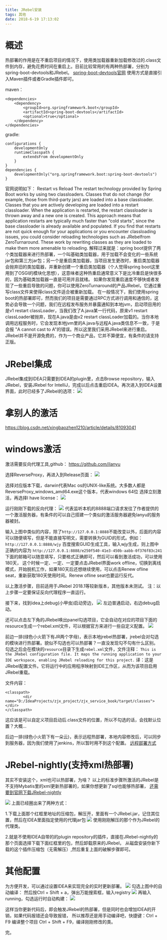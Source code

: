 ```yaml
---
title: JRebel安装
tags: 其他
date: 2018-6-19 17:13:02
---
```


# 概述
热部署的作用是在不重启项目的情况下，使用类加载器重新加载修改过的.class文件到内存，避免花费时间在重启上。目前比较常用的有两种热部署，分别为spring-boot-devtools和JRebel。
[spring-boot-devtools官网](https://docs.spring.io/spring-boot/docs/current-SNAPSHOT/reference/htmlsingle/#using-boot-running-with-the-maven-plugin)
使用方式是直接引入Maven插件或者Gradle插件即可。

maven：
```
<dependencies>
	<dependency>
		<groupId>org.springframework.boot</groupId>
		<artifactId>spring-boot-devtools</artifactId>
		<optional>true</optional>
	</dependency>
</dependencies>
```

gradle:
```
configurations {
	developmentOnly
	runtimeClasspath {
		extendsFrom developmentOnly
	}
}
dependencies {
	developmentOnly("org.springframework.boot:spring-boot-devtools")
}
```

官网说明如下：
Restart vs Reload
The restart technology provided by Spring Boot works by using two classloaders. Classes that do not change (for example, those from third-party jars) are loaded into a base classloader. Classes that you are actively developing are loaded into a restart classloader. When the application is restarted, the restart classloader is thrown away and a new one is created. This approach means that application restarts are typically much faster than “cold starts”, since the base classloader is already available and populated.
If you find that restarts are not quick enough for your applications or you encounter classloading issues, you could consider reloading technologies such as JRebelfrom ZeroTurnaround. These work by rewriting classes as they are loaded to make them more amenable to reloading.
解释过来就是：spring boot提供了两个类加载器来进行热部署，一个叫基础类加载器，用于加载不会变化的一些系统jar包和第三方jar包；另一个是重启类加载器，当项目发生更改时，重启类加载器会抛弃旧的类加载器，并重新创建一个重启类加载器（个人觉得spring boot这里用到了OSGI的模块化思想），这意味者这种热重启通常意义下是比冷重启是快很多的，因为基础类加载器一直是可用并且就绪。
如果你发现重启速度不够快或者发现了一些重启导致的问题，你可以使用ZeroTurnaround﻿的产品JRebel，它通过重写class文件来使得class文件适合被重新加载。
在一般情况下，我们使用spring boot的热部署即可，然而我们的项目是需要通过RPC方式进行调用和通信的，这势必会导致一个问题，我们在远程发布服务并暴露通知到本地jvm，启动项目用的是v1 restart classLoader，当我们改了A.java某一行代码，原来v1 restart classLoader被抛弃，现在A.java是由v2 restart classLoader加载的。当你本地调用远程服务时，它会发现本地jvm里的A.java与远程A.java类信息不一致，于是会报 "A cannot cast to A"的错误。所以这里我们采用JRebel来进行重启。
JRebel并不是开源免费的，作为一个商业产品，它并不算便宜，有条件的请支持正版。

# JRebel集成
JRebel集成到IDEA只需要到IDEA的plugin里，点击Browse repository，输入JRebel，安装JRebel for IntelliJ，完成以后点击重启IDEA。再次进入到IDEA设置界面，此时已经多了JRebel的选项：
![](JRebel安装/1.png)

# 拿别人的激活
https://blog.csdn.net/xingbaozhen1210/article/details/81093041

# windows激活
激活需要反向代理工具,github：
https://github.com/ilanyu

选择ReverseProxy，再进入到Release页面：
![](JRebel安装/2.png)

选择对应版本下载，darwin代表Mac os的UNIX-like系统。大多数人都是ReverseProxy_windows_amd64.exe这个版本，代表windows 64位
选择立刻激活，再选择I have license：
![](JRebel安装/3.png)

运行刚刚下载的反向代理：
![](JRebel安装/4.png)
代表监听本机的8888端口请求发往了作者提供的一个激活服务器，有条件的可以自己搭建一个类似的激活服务器避免lanyu的服务器被封。

输入上图中类似的内容，除了`http://127.0.0.1:8888`不能改变以外，后面的内容可以随便填写，但是不能直接写明文，需要转换为GUID的形式。例如：
`http://127.0.0.1:8888/wjy`
百度搜索GUID生成工具，输入wjy生成，则上图中正确的内容为
`http://127.0.0.1:8888/e250f540-41e3-450b-aabb-0f376f83c241`
下面的邮箱可以随意填写，只要格式正确即可，然后可以看到激活成功，可以使用180天，
这个时候一定、一定、一定要点击JRebel界面work offline，切换到离线模式，开始脱机工作，如果180天后还想继续使用，可以点击Renew ofline seat，重新获取180天使用时间。Renew ofline seat也要运行反代。

以上激活步骤，目前适用于JRebel 2018.1等较新版本，其他版本未测试。
注：以上步骤一定要保证反向代理程序一直运行。

接下来，找到idea上debug(小甲虫)启动旁边，
![](JRebel安装/5.png)
左边普通启动，右边debug启动。

还可以点击左下角的JRebel唤出panel勾选项目，它会自动在对应的项目下面的resource生成一个rebel.xml文件，可以根据官方来进行一些自定义配置。
![](JRebel安装/6.png)

前边一排(绿色小火箭下有JR两个字母)，表示本地jrebel热部署，jrebel会对勾选的模块进行热部署。貌似不勾选也可以热部署？一直没发现勾不勾有什么区别。
勾选之后会在模块的`resource`目录下生成`rebel.xml`文件，文件注释：
`This is the JRebel configuration file. It maps the running application to your IDE workspace, enabling JRebel reloading for this project.`
译：这是JRebel配置文件。它将运行中的应用程序映射到IDE工作区，从而为该项目启用JRebel重载。

文件内容：
```
<classpath>
		<dir name="D:/IdeaProjects/zjx_project/zjx_service_book/target/classes"></dir>
</classpath>
```
这应该是可以自定义项目启动后.class文件的位置，所以不勾选的话，会找默认位置？大概...

后边一排(绿色小火箭下有一朵云)，表示远程热部署，本地内容修改后，可以同步到服务器，因为我们使用了jenkins，所以暂时用不到这个配置。
[远程部署方式](http://www.w3cbj.cn/Mblog/blog_detail/blog_id/235)

# JRebel-nightly(支持xml热部署)
其实不安装这个，xml也可以热部署，为啥？
以上的标准步骤所激活的JRebel是不支持Mybatis里的xml更新热部署的，如果你想更新了sql也能够热部署， 
[还需要到官网下载JRebel-nightly](https://zeroturnaround.com/software/jrebel/download/nightly-build/#!/intellij)

![](JRebel安装/7.png)
上面已经圈出来了两种方式：

1.下载上面那个红框里地址的压缩包，解压开，里面有一个JRebel.jar，记住其位置，然后在IDEA里面指定使用的代理jar包
![](JRebel安装/8.png)
使用刚刚解压的那个作为JRebel的代理类。

2.就是不使用IDEA自带的的plugin repository的插件，直接在JRebel-nightly的那个页面选择下载下面红框里的包，然后卸载原来的JRebel，
从磁盘安装你新下载的这个插件压缩包（无需解压）,然后重复上面的破解步骤即可。

# 其他配置
为方便开发，可以通过设置IDEA来实现完全的实时更新部署。
![](JRebel安装/9.png)
勾选上图中的自动编译：
然后按Ctrl + Shift + a，弹出万能搜索框，输入registry
![](JRebel安装/10.png)
再输入running，勾选运行时自动构建：
![](JRebel安装/11.png)

这样当你更新代码后，即会触发JRebel的热部署，但是同时也会增加IDEA的开销，如果代码报错还会导致报错，
所以推荐还是用手动编译吧，快捷键：Ctrl + F9 编译整个项目 Ctrl + Shift + F9，编译刚刚修改的类。

完。
